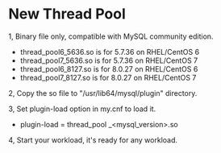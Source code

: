 # New Thread Pool

1, Binary file only, compatible with MySQL community edition.

- thread_pool6_5636.so is for 5.7.36 on RHEL/CentOS 6
- thread_pool7_5636.so is for 5.7.36 on RHEL/CentOS 7
- thread_pool6_8127.so is for 8.0.27 on RHEL/CentOS 6
- thread_pool7_8127.so is for 8.0.27 on RHEL/CentOS 7

2, Copy the so file to "/usr/lib64/mysql/plugin" directory.

3, Set plugin-load option in my.cnf to load it.

- plugin-load = thread_pool <os version>_<mysql_version>.so

4, Start your workload, it's ready for any workload.
